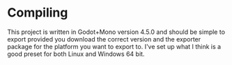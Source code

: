 # Compiling

This project is written in Godot+Mono version 4.5.0 and should be simple to export provided you download the correct version and the exporter package for the platform you want to export to. I've set up what I think is a good preset for both Linux and Windows 64 bit.
